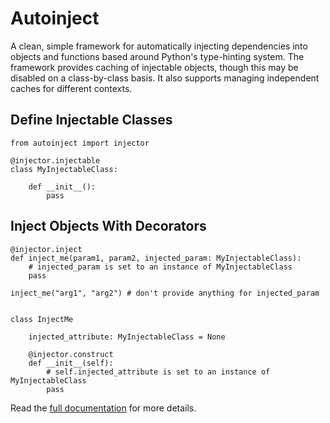 # Autoinject

A clean, simple framework for automatically injecting dependencies into objects and functions
based around Python's type-hinting system. The framework provides caching of injectable objects,
though this may be disabled on a class-by-class basis. It also supports managing independent
caches for different contexts.

## Define Injectable Classes


    from autoinject import injector

    @injector.injectable
    class MyInjectableClass:

        def __init__():
            pass

    
## Inject Objects With Decorators
    
    @injector.inject
    def inject_me(param1, param2, injected_param: MyInjectableClass):
        # injected_param is set to an instance of MyInjectableClass
        pass

    inject_me("arg1", "arg2") # don't provide anything for injected_param

    
    class InjectMe

        injected_attribute: MyInjectableClass = None

        @injector.construct
        def __init__(self):
            # self.injected_attribute is set to an instance of MyInjectableClass
            pass

Read the [full documentation](https://autoinject.readthedocs.io/en/latest/?) for more details.